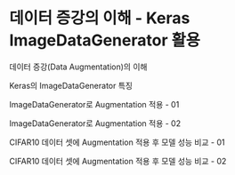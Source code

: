 # 데이터 증강의 이해 - Keras ImageDataGenerator 활용

데이터 증강\(Data Augmentation\)의 이해

Keras의 ImageDataGenerator 특징

ImageDataGenerator로 Augmentation 적용 - 01

ImageDataGenerator로 Augmentation 적용 - 02

CIFAR10 데이터 셋에 Augmentation 적용 후 모델 성능 비교 - 01

CIFAR10 데이터 셋에 Augmentation 적용 후 모델 성능 비교 - 02

